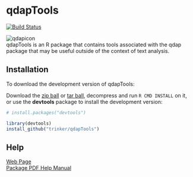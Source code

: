 # qdapTools
[![Build Status](https://travis-ci.org/trinker/qdapTools.png?branch=master)](https://travis-ci.org/trinker/qdapTools)

![qdapicon](https://dl.dropbox.com/u/61803503/qdapicon.png)   
qdapTools is an R package that contains tools associated with the qdap package that may be useful outside of the context of text analysis.

## Installation

To download the development version of qdapTools:

Download the [zip ball](https://github.com/trinker/qdapTools/zipball/master) or [tar ball](https://github.com/trinker/qdapTools/tarball/master), decompress and run `R CMD INSTALL` on it, or use the **devtools** package to install the development version:

```r
# install.packages("devtools")

library(devtools)
install_github("trinker/qdapTools")
```



## Help
[Web Page](http://trinker.github.com/qdapTools/)    
[Package PDF Help Manual](https://dl.dropboxusercontent.com/u/61803503/qdapTools.pdf)   
